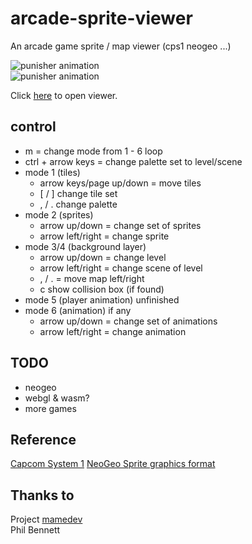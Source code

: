 # arcade-sprite-viewer
An arcade game sprite / map viewer (cps1 neogeo ...)

![punisher animation](https://raw.githubusercontent.com/bombzj/arcade-sprite-viewer/master/res/punisheranim.gif)<br/>
![punisher animation](https://raw.githubusercontent.com/bombzj/arcade-sprite-viewer/master/res/punishermap.png)<br/>

Click [here](https://bombzj.github.io/arcade-sprite-viewer/) to open viewer.

## control
* m = change mode from 1 - 6 loop
* ctrl + arrow keys = change palette set to level/scene
* mode 1 (tiles)
  * arrow keys/page up/down = move tiles
  * \[ / \] change tile set
  * , / . change palette
* mode 2 (sprites)
  * arrow up/down = change set of sprites
  * arrow left/right = change sprite
* mode 3/4 (background layer)
  * arrow up/down = change level
  * arrow left/right = change scene of level
  * , / . = move map left/right
  * c show collision box (if found)
* mode 5 (player animation) unfinished
* mode 6 (animation) if any
  * arrow up/down = change set of animations
  * arrow left/right = change animation

## TODO
* neogeo
* webgl & wasm?
* more games

## Reference
[Capcom System 1](https://patpend.net/technical/arcade/cps1.html)
[NeoGeo Sprite graphics format](https://wiki.neogeodev.org/index.php?title=Sprite_graphics_format)

## Thanks to
Project [mamedev](https://github.com/mamedev/mame)<br/>
Phil Bennett
